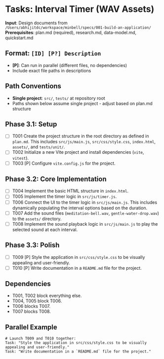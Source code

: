 # Tasks: Interval Timer (WAV Assets)

**Input**: Design documents from `/Users/abhijitdc/workspace/minbell/specs/001-build-an-application/`
**Prerequisites**: plan.md (required), research.md, data-model.md, quickstart.md

## Format: `[ID] [P?] Description`
- **[P]**: Can run in parallel (different files, no dependencies)
- Include exact file paths in descriptions

## Path Conventions
- **Single project**: `src/`, `tests/` at repository root
- Paths shown below assume single project - adjust based on plan.md structure

## Phase 3.1: Setup
- [ ] T001 Create the project structure in the root directory as defined in `plan.md`. This includes `src/js/main.js`, `src/css/style.css`, `index.html`, `assets/`, and `tests/unit/`.
- [ ] T002 Initialize a new Vite project and install dependencies (`vite`, `vitest`).
- [ ] T003 [P] Configure `vite.config.js` for the project.

## Phase 3.2: Core Implementation
- [ ] T004 Implement the basic HTML structure in `index.html`.
- [ ] T005 Implement the timer logic in `src/js/timer.js`.
- [ ] T006 Connect the UI to the timer logic in `src/js/main.js`. This includes dynamically populating the interval options based on the duration.
- [ ] T007 Add the sound files (`meditation-bell.wav`, `gentle-water-drop.wav`) to the `assets/` directory.
- [ ] T008 Implement the sound playback logic in `src/js/main.js` to play the selected sound at each interval.

## Phase 3.3: Polish
- [ ] T009 [P] Style the application in `src/css/style.css` to be visually appealing and user-friendly.
- [ ] T010 [P] Write documentation in a `README.md` file for the project.

## Dependencies
- T001, T002 block everything else.
- T004, T005 block T006.
- T006 blocks T007.
- T007 blocks T008.

## Parallel Example
```
# Launch T009 and T010 together:
Task: "Style the application in src/css/style.css to be visually appealing and user-friendly."
Task: "Write documentation in a `README.md` file for the project."
```